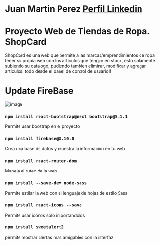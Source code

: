# Juan Martin Perez [Perfil Linkedin](https://www.linkedin.com/in/juan-martin-perez-6ba077177/)
# Proyecto Web de Tiendas de Ropa. ShopCard
ShopCard es una web que permite a las marcas/emprendimientos de ropa tener su propia web con los articulos que tengan en stock, esto solamente subiendo su catalogo, pudiendo tambien eliminar, modificar y agregar articulos, todo desde el panel de control de usuario!!

# Update FireBase

![image](https://github.com/EfimeroM/ProyectoFinalReactJs/blob/main/src/media/ShopCard.gif)    

### `npm install react-bootstrap@next bootstrap@5.1.1`

Permite usar boostrap en el proyecto

### `npm install firebase@8.10.0`

Crea una base de datos y muestra la informacion en tu web

### `npm install react-router-dom`

Maneja el ruteo de la web

### `npm install --save-dev node-sass`

Permite estilar la web con el lenguaje de hojas de estilo Sass


### `npm install react-icons --save`

Permite usar iconos solo importandolos

### `npm install sweetalert2`

permite mostrar alertas mas amigables con la interfaz
